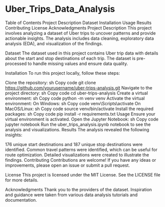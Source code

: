 # Uber_Trips_Data_Analysis
Table of Contents
Project Description
Dataset
Installation
Usage
Results
Contributing
License
Acknowledgments
Project Description
This project involves analyzing a dataset of Uber trips to uncover patterns and provide actionable insights. The analysis includes data cleaning, exploratory data analysis (EDA), and visualization of the findings.

Dataset
The dataset used in this project contains Uber trip data with details about the start and stop destinations of each trip. The dataset is pre-processed to handle missing values and ensure data quality.

Installation
To run this project locally, follow these steps:

Clone the repository:
sh
Copy code
git clone https://github.com/yourusername/uber-trips-analysis.git
Navigate to the project directory:
sh
Copy code
cd uber-trips-analysis
Create a virtual environment:
sh
Copy code
python -m venv venv
Activate the virtual environment:
On Windows:
sh
Copy code
venv\Scripts\activate
On MacOS/Linux:
sh
Copy code
source venv/bin/activate
Install the required packages:
sh
Copy code
pip install -r requirements.txt
Usage
Ensure your virtual environment is activated.
Open the Jupyter Notebook:
sh
Copy code
jupyter notebook
Run the uber_trips_analysis.ipynb notebook to see the analysis and visualizations.
Results
The analysis revealed the following insights:

176 unique start destinations and 187 unique stop destinations were identified.
Common travel patterns were identified, which can be useful for route optimization.
Detailed visualizations were created to illustrate the findings.
Contributing
Contributions are welcome! If you have any ideas or improvements, please open an issue or submit a pull request.

License
This project is licensed under the MIT License. See the LICENSE file for more details.

Acknowledgments
Thank you to the providers of the dataset.
Inspiration and guidance were taken from various data analysis tutorials and documentation.
